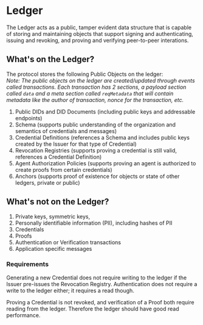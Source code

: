 # Ledger
The Ledger acts as a public, tamper evident data structure that is capable of storing and maintaining objects that support signing and authenticating, issuing and revoking, and proving and verifying peer-to-peer interations.

## What's on the Ledger?
The protocol stores the following Public Objects on the ledger:  
*Note:  The public objects on the ledger are created/updated through events called transactions. Each transaction has 2 sections, a payload section called `data` and a meta section called `reqMetadata` that will contain metadata like the author of transaction, nonce for the transaction, etc.*
1. Public DIDs and DID Documents (including public keys and addressable endpoints)
1. Schema (supports public understanding of the organization and semantics of credentials and messages)
1. Credential Definitions (references a Schema and includes public keys created by the Issuer for that type of Credential)
1. Revocation Registries (supports proving a credential is still valid, references a Credential Definition)
1. Agent Authorization Policies (supports proving an agent is authorized to create proofs from certain credentials)
1. Anchors (supports proof of existence for objects or state of other ledgers, private or public)

## What's not on the Ledger?
1. Private keys, symmetric keys,
1. Personally identifiable information (PII), including hashes of PII
1. Credentials
1. Proofs
1. Authentication or Verification transactions
1. Application specific messages

### Requirements
Generating a new Credential does not require writing to the ledger if the Issuer pre-issues the Revocation Registry. Authentication does not require a write to the ledger either; it requires a read though. 

Proving a Credential is not revoked, and verification of a Proof both require reading from the ledger. Therefore the ledger should have good read performance.
